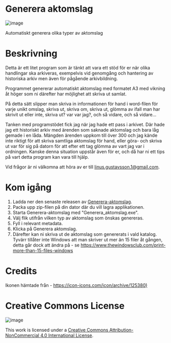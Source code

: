 # Generera aktomslag
![image](https://github.com/user-attachments/assets/8d3a57d2-7494-4a59-8d88-7cce462d509e)

Automatiskt generera olika typer av aktomslag

# Beskrivning
Detta är ett litet program som är tänkt att vara ett stöd för er när olika handlingar ska arkiveras, exempelvis vid genomgång och hantering av historiska arkiv men även för pågående arkivbildning. 

Programmet genererar automatiskt aktomslag med formatet A3 med vikning åt höger som ni därefter har möjlighet att skriva ut samlat.

På detta sätt slipper man skriva in informationen för hand i word-filen för varje unikt omslag, skriva ut, skriva om, skriva ut, glömma av ifall man har skrivit ut eller inte, skriva ut? var var jag?, och så vidare, och så vidare... 

Tanken med programstödet fick jag när jag hade ett pass i arkivet. Där hade jag ett historiskt arkiv med ärenden som saknade aktomslag och bara låg gemade i en låda. Mängden ärenden uppkom till över 300 och jag kände inte riktigt för att skriva samtliga aktomslag för hand, eller göra- och skriva ut var för sig på datorn för att efter ett tag glömma av vart jag var i ordningen. Kanske denna situation uppstår även för er, och då har ni ett tips på vart detta program kan vara till hjälp. 

Vid frågor är ni välkomna att höra av er till linus.gustavsson.1@gmail.com.

# Kom igång
1. Ladda ner den senaste releasen av [Generera-aktomslag](https://github.com/LGustavsson/Generera-aktomslag/releases).
2. Packa upp zip-filen på din dator där du vill lagra applikationen.
3. Starta Generera-aktomslag med "Generera_aktomslag.exe".
4. Välj flik utifrån vilken typ av aktomslag som önskas genereras.
5. Fyll i relevant metadata.
6. Klicka på Generera aktomslag.
7. Därefter kan ni skriva ut de aktomslag som genererats i vald katalog. Tyvärr tillåter inte Windows att man skriver ut mer än 15 filer åt gången, detta går dock att ändra på - se https://www.thewindowsclub.com/print-more-than-15-files-windows

# Credits
Ikonen hämtade från - [https://icon-icons.com/icon/archive/125380)](https://icon-icons.com/icon/archive/125380)

# Creative Commons License
![image](https://github.com/user-attachments/assets/56b6933a-81c8-4bc9-872e-c5a9664e384c)

This work is licensed under a [Creative Commons Attribution-NonCommercial 4.0 International License](https://creativecommons.org/licenses/by-nc/4.0/).  
